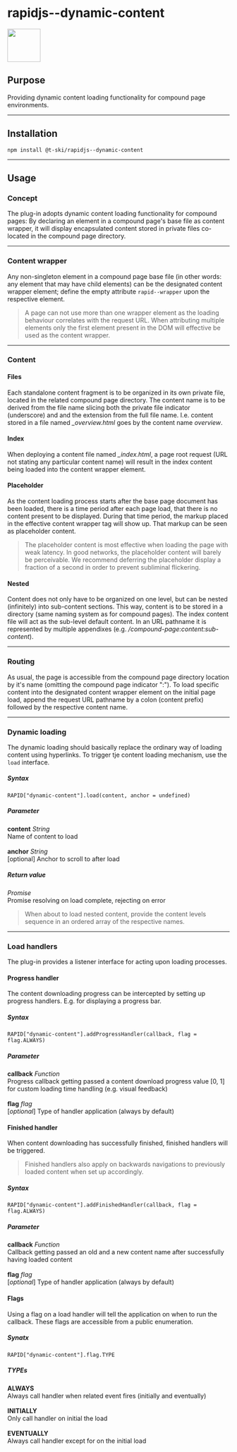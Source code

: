 # rapidjs--dynamic-content

<a href="https://rapidjs.org"><img src="https://rapidjs.org/_assets/readme-plugin-badge.svg" height="75"></a>

## Purpose

Providing dynamic content loading functionality for compound page environments.

---

## Installation

```
npm install @t-ski/rapidjs--dynamic-content
```

---

## Usage

### Concept

The plug-in adopts dynamic content loading functionality for compound pages: By declaring an element in a compound page's base file as content wrapper, it will display encapsulated content stored in private files co-located in the compound page directory.

---

### Content wrapper

Any non-singleton element in a compound page base file (in other words: any element that may have child elements) can be the designated content wrapper element; define the empty attribute `rapid--wrapper` upon the respective element.

> A page can not use more than one wrapper element as the loading behaviour correlates with the request URL. When attributing multiple elements only the first element present in the DOM will effective be used as the content wrapper.

---

### Content

#### Files

Each standalone content fragment is to be organized in its own private file, located in the related compound page directory. The content name is to be derived from the file name slicing both the private file indicator (underscore) and and the extension from the full file name. I.e. content stored in a file named *_overview.html* goes by the content name *overview*.

#### Index

When deploying a content file named *_index.html*, a page root request (URL not stating any particular content name) will result in the index content being loaded into the content wrapper element.

#### Placeholder

As the content loading process starts after the base page document has been loaded, there is a time period after each page load, that there is no content present to be displayed. During that time period, the markup placed in the effective content wrapper tag will show up. That markup can be seen as placeholder content.

> The placeholder content is most effective when loading the page with weak latency. In good networks, the placeholder content will barely be perceivable. We recommend deferring the placeholder display a fraction of a second in order to prevent subliminal flickering.

#### Nested

Content does not only have to be organized on one level, but can be nested (infinitely) into sub-content sections. This way, content is to be stored in a directory (same naming system as for compound pages). The index content file will act as the sub-level default content. In an URL pathname it is represented by multiple appendixes (e.g. */compound-page:content:sub-content*).

---

### Routing

As usual, the page is accessible from the compound page directory location by it's name (omitting the compound page indicator ":"). To load specific content into the designated content wrapper element on the initial page load, append the request URL pathname by a colon (content prefix) followed by the respective content name.

---

### Dynamic loading

The dynamic loading should basically replace the ordinary way of loading content using hyperlinks. To trigger tje content loading mechanism, use the `load` interface.

##### Syntax

```
RAPID["dynamic-content"].load(content, anchor = undefined)
```

##### Parameter

**content** *String*\
Name of content to load\
\
**anchor** *String*\
[optional] Anchor to scroll to after load

##### Return value

*Promise*\
Promise resolving on load complete, rejecting on error

> When about to load nested content, provide the content levels sequence in an ordered array of the respective names.

---

### Load handlers

The plug-in provides a listener interface for acting upon loading processes.

#### Progress handler

The content downloading progress can be intercepted by setting up progress handlers. E.g. for displaying a progress bar.

##### Syntax

```
RAPID["dynamic-content"].addProgressHandler(callback, flag = flag.ALWAYS)
```

##### Parameter

**callback** *Function*\
Progress callback getting passed a content download progress value [0, 1] for custom loading time handling (e.g. visual feedback)\
\
**flag** *flag*\
[*optional*] Type of handler application (always by default)

#### Finished handler

When content downloading has successfully finished, finished handlers will be triggered.

> Finished handlers also apply on backwards navigations to previously loaded content when set up accordingly.

##### Syntax

```
RAPID["dynamic-content"].addFinishedHandler(callback, flag = flag.ALWAYS)
```

##### Parameter

**callback** *Function*\
Callback getting passed an old and a new content name after successfully having loaded content\
\
**flag** *flag*\
[*optional*] Type of handler application (always by default)

#### Flags

Using a flag on a load handler will tell the application on when to run the callback. These flags are accessible from a public enumeration.

##### Synatx

```
RAPID["dynamic-content"].flag.TYPE
```

##### TYPEs

**ALWAYS**\
Always call handler when related event fires (initially and eventually)\
\
**INITIALLY**\
Only call handler on initial the load\
\
**EVENTUALLY**\
Always call handler except for on the initial load